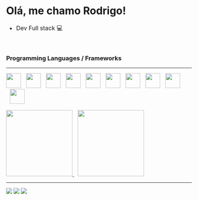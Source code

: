 # Olá, me chamo Rodrigo!

<ul style="font-size: 16px;">
    <li>Dev Full stack 💻</li>
</ul><br>

### Programming Languages / Frameworks
---
<div style="display: inline-block;">
    <img width="40px" style="margin-left: 0" src="https://cdn.jsdelivr.net/gh/devicons/devicon/icons/css3/css3-original.svg" />
    <img width="40px" style="margin-left: 10px" src="https://cdn.jsdelivr.net/gh/devicons/devicon/icons/html5/html5-original.svg"/>
    <img width="40px" style="margin-left: 10px" src="https://cdn.jsdelivr.net/gh/devicons/devicon/icons/javascript/javascript-original.svg" />
    <img width="40px" style="margin-left: 10px" src="https://cdn.jsdelivr.net/gh/devicons/devicon/icons/nodejs/nodejs-original.svg" />
    <img width="40px" style="margin-left: 10px" src="https://cdn.jsdelivr.net/gh/devicons/devicon/icons/express/express-original.svg" />
    <img width="40px" style="margin-left: 10px" src="https://cdn.jsdelivr.net/gh/devicons/devicon/icons/figma/figma-original.svg" />
    <img width="40px" style="margin-left: 10px" src="https://cdn.jsdelivr.net/gh/devicons/devicon/icons/php/php-original.svg" />
    <img width="40px" style="margin-left: 10px" src="https://cdn.jsdelivr.net/gh/devicons/devicon/icons/mysql/mysql-original.svg" />
    <img width="40px" style="margin-left: 10px" src="https://cdn.jsdelivr.net/gh/devicons/devicon/icons/angularjs/angularjs-original.svg"/>
    <img width="40px" style="margin-left: 10px" src="https://cdn.jsdelivr.net/gh/devicons/devicon/icons/react/react-original.svg" />
</div>

<br>
<br>

<div>
  <a href="https://github.com/Rodrigo-bs">
    <img height="180em" src="https://github-readme-stats.vercel.app/api?username=Rodrigo-bs&show_icons=true&theme=dracula&include_all_commits=true&count_private=true"/>
    <img height="180em" style="margin-left: 10px;" src="https://github-readme-stats.vercel.app/api/top-langs/?username=Rodrigo-bs&layout=compact&langs_count=7&theme=dracula"/>
  </a>
</div>

---

<div>
    <a href="https://instagram.com/#" target="_blank"><img src="https://img.shields.io/badge/-Instagram-%23E4405F?style=for-the-badge&logo=instagram&logoColor=white" target="_blank"></a>
    <a href="https://www.linkedin.com/in/#" target="_blank"><img src="https://img.shields.io/badge/-LinkedIn-%230077B5?style=for-the-badge&logo=linkedin&logoColor=white" target="_blank"></a> 
    <a href="https://discord.gg/#" target="_blank"><img src="https://img.shields.io/badge/Discord-7289DA?style=for-the-badge&logo=discord&logoColor=white" target="_blank"></a> 
</div>
